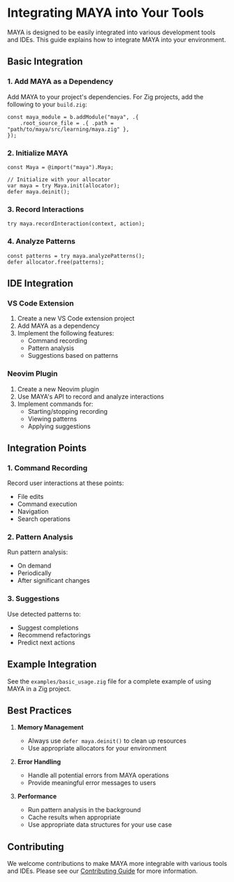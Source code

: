 # Integrating MAYA into Your Tools

MAYA is designed to be easily integrated into various development tools and IDEs. This guide explains how to integrate MAYA into your environment.

## Basic Integration

### 1. Add MAYA as a Dependency

Add MAYA to your project's dependencies. For Zig projects, add the following to your `build.zig`:

```zig
const maya_module = b.addModule("maya", .{
    .root_source_file = .{ .path = "path/to/maya/src/learning/maya.zig" },
});
```

### 2. Initialize MAYA

```zig
const Maya = @import("maya").Maya;

// Initialize with your allocator
var maya = try Maya.init(allocator);
defer maya.deinit();
```

### 3. Record Interactions

```zig
try maya.recordInteraction(context, action);
```

### 4. Analyze Patterns

```zig
const patterns = try maya.analyzePatterns();
defer allocator.free(patterns);
```

## IDE Integration

### VS Code Extension

1. Create a new VS Code extension project
2. Add MAYA as a dependency
3. Implement the following features:
   - Command recording
   - Pattern analysis
   - Suggestions based on patterns

### Neovim Plugin

1. Create a new Neovim plugin
2. Use MAYA's API to record and analyze interactions
3. Implement commands for:
   - Starting/stopping recording
   - Viewing patterns
   - Applying suggestions

## Integration Points

### 1. Command Recording

Record user interactions at these points:
- File edits
- Command execution
- Navigation
- Search operations

### 2. Pattern Analysis

Run pattern analysis:
- On demand
- Periodically
- After significant changes

### 3. Suggestions

Use detected patterns to:
- Suggest completions
- Recommend refactorings
- Predict next actions

## Example Integration

See the `examples/basic_usage.zig` file for a complete example of using MAYA in a Zig project.

## Best Practices

1. **Memory Management**
   - Always use `defer maya.deinit()` to clean up resources
   - Use appropriate allocators for your environment

2. **Error Handling**
   - Handle all potential errors from MAYA operations
   - Provide meaningful error messages to users

3. **Performance**
   - Run pattern analysis in the background
   - Cache results when appropriate
   - Use appropriate data structures for your use case

## Contributing

We welcome contributions to make MAYA more integrable with various tools and IDEs. Please see our [Contributing Guide](CONTRIBUTING.md) for more information. 